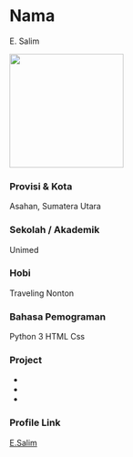 # Nama
E. Salim

<img src="" width="200" height="200" align="center"/>

### Provisi & Kota

Asahan, Sumatera Utara

### Sekolah / Akademik
 Unimed

### Hobi

Traveling
Nonton

### Bahasa Pemograman

Python 3
HTML
Css

### Project

-
-
-

### Profile Link

[E.Salim](https://github.com/Salimaja) 
